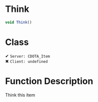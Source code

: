 # Think
```js	
void Think()
```
# Class
✔ `Server: CDOTA_Item`  
✖ `Client: undefined`  

# Function Description
Think this item
